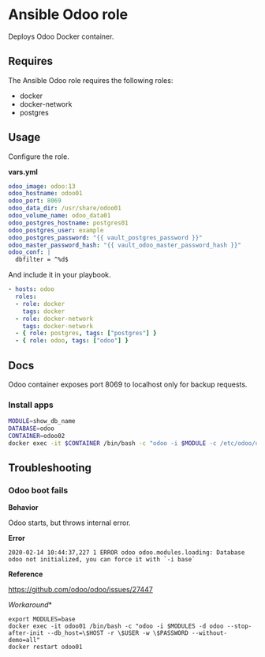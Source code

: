 # Ansible Odoo role

Deploys Odoo Docker container.

## Requires

The Ansible Odoo role requires the following roles:

* docker
* docker-network
* postgres

## Usage

Configure the role.

**vars.yml**

```yml
odoo_image: odoo:13
odoo_hostname: odoo01
odoo_port: 8069
odoo_data_dir: /usr/share/odoo01
odoo_volume_name: odoo_data01
odoo_postgres_hostname: postgres01
odoo_postgres_user: example
odoo_postgres_password: "{{ vault_postgres_password }}"
odoo_master_password_hash: "{{ vault_odoo_master_password_hash }}"
odoo_conf: |
  dbfilter = ^%d$
```

And include it in your playbook.

```yml
- hosts: odoo
  roles:
  - role: docker
    tags: docker
  - role: docker-network
    tags: docker-network
  - { role: postgres, tags: ["postgres"] }
  - { role: odoo, tags: ["odoo"] }
```

## Docs

Odoo container exposes port 8069 to localhost only for backup requests.

### Install apps

```bash
MODULE=show_db_name
DATABASE=odoo
CONTAINER=odoo02
docker exec -it $CONTAINER /bin/bash -c "odoo -i $MODULE -c /etc/odoo/odoo.conf -d $DATABASE --db_host \$HOST -r \$USER -w \$PASSWORD --stop-after-init" && docker restart $CONTAINER
```

## Troubleshooting

### Odoo boot fails

**Behavior**

Odoo starts, but throws internal error.

**Error**

```
2020-02-14 10:44:37,227 1 ERROR odoo odoo.modules.loading: Database odoo not initialized, you can force it with `-i base` 
```

**Reference**

https://github.com/odoo/odoo/issues/27447

*Workaround**

```
export MODULES=base
docker exec -it odoo01 /bin/bash -c "odoo -i $MODULES -d odoo --stop-after-init --db_host=\$HOST -r \$USER -w \$PASSWORD --without-demo=all"
docker restart odoo01
```